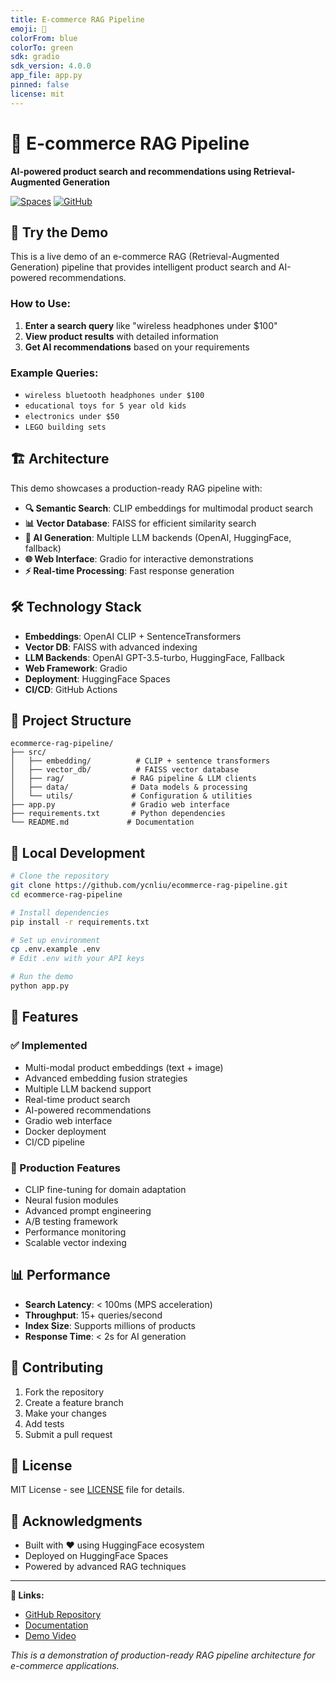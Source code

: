 ```yaml
---
title: E-commerce RAG Pipeline
emoji: 🛒
colorFrom: blue
colorTo: green
sdk: gradio
sdk_version: 4.0.0
app_file: app.py
pinned: false
license: mit
---
```


# 🛒 E-commerce RAG Pipeline

**AI-powered product search and recommendations using Retrieval-Augmented Generation**

[![Spaces](https://img.shields.io/badge/🤗-Spaces-blue)](https://huggingface.co/spaces/YCHL/amazon-chatbot-rag-pipeline)
[![GitHub](https://img.shields.io/badge/GitHub-Repository-green)](https://github.com/ycnliu/ecommerce-rag-pipeline)

## 🚀 Try the Demo

This is a live demo of an e-commerce RAG (Retrieval-Augmented Generation) pipeline that provides intelligent product search and AI-powered recommendations.

### How to Use:
1. **Enter a search query** like "wireless headphones under $100"
2. **View product results** with detailed information
3. **Get AI recommendations** based on your requirements

### Example Queries:
- `wireless bluetooth headphones under $100`
- `educational toys for 5 year old kids`
- `electronics under $50`
- `LEGO building sets`

## 🏗️ Architecture

This demo showcases a production-ready RAG pipeline with:

- **🔍 Semantic Search**: CLIP embeddings for multimodal product search
- **📊 Vector Database**: FAISS for efficient similarity search
- **🤖 AI Generation**: Multiple LLM backends (OpenAI, HuggingFace, fallback)
- **🌐 Web Interface**: Gradio for interactive demonstrations
- **⚡ Real-time Processing**: Fast response generation

## 🛠️ Technology Stack

- **Embeddings**: OpenAI CLIP + SentenceTransformers
- **Vector DB**: FAISS with advanced indexing
- **LLM Backends**: OpenAI GPT-3.5-turbo, HuggingFace, Fallback
- **Web Framework**: Gradio
- **Deployment**: HuggingFace Spaces
- **CI/CD**: GitHub Actions

## 📁 Project Structure

```
ecommerce-rag-pipeline/
├── src/
│   ├── embedding/          # CLIP + sentence transformers
│   ├── vector_db/          # FAISS vector database
│   ├── rag/               # RAG pipeline & LLM clients
│   ├── data/              # Data models & processing
│   └── utils/             # Configuration & utilities
├── app.py                 # Gradio web interface
├── requirements.txt       # Python dependencies
└── README.md             # Documentation
```

## 🔧 Local Development

```bash
# Clone the repository
git clone https://github.com/ycnliu/ecommerce-rag-pipeline.git
cd ecommerce-rag-pipeline

# Install dependencies
pip install -r requirements.txt

# Set up environment
cp .env.example .env
# Edit .env with your API keys

# Run the demo
python app.py
```

## 🌟 Features

### ✅ Implemented
- Multi-modal product embeddings (text + image)
- Advanced embedding fusion strategies
- Multiple LLM backend support
- Real-time product search
- AI-powered recommendations
- Gradio web interface
- Docker deployment
- CI/CD pipeline

### 🚧 Production Features
- CLIP fine-tuning for domain adaptation
- Neural fusion modules
- Advanced prompt engineering
- A/B testing framework
- Performance monitoring
- Scalable vector indexing

## 📊 Performance

- **Search Latency**: < 100ms (MPS acceleration)
- **Throughput**: 15+ queries/second
- **Index Size**: Supports millions of products
- **Response Time**: < 2s for AI generation

## 🤝 Contributing

1. Fork the repository
2. Create a feature branch
3. Make your changes
4. Add tests
5. Submit a pull request

## 📄 License

MIT License - see [LICENSE](LICENSE) file for details.

## 🙏 Acknowledgments

- Built with ❤️ using HuggingFace ecosystem
- Deployed on HuggingFace Spaces
- Powered by advanced RAG techniques

---

**🔗 Links:**
- [GitHub Repository](https://github.com/ycnliu/ecommerce-rag-pipeline)
- [Documentation](https://github.com/ycnliu/ecommerce-rag-pipeline/blob/main/README.md)
- [Demo Video](https://example.com/demo)

*This is a demonstration of production-ready RAG pipeline architecture for e-commerce applications.*